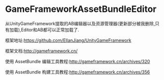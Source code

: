 # GameFrameworkAssetBundleEditor
从UnityGameFramework提取的AB编辑器以及资源管理器(更新部分被我删除,只有加载),Editor和AB都可以正常加载了.

框架地址:https://github.com/EllanJiang/UnityGameFramework

框架文档:http://gameframework.cn/

使用 AssetBundle 编辑工具教程:http://gameframework.cn/archives/320

使用 AssetBundle 构建工具教程:http://gameframework.cn/archives/356
